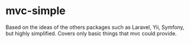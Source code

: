 # mvc-simple
Based on the ideas of the others packages such as Laravel, Yii, Symfony, but highly simplified. Covers only basic things that mvc could provide.
